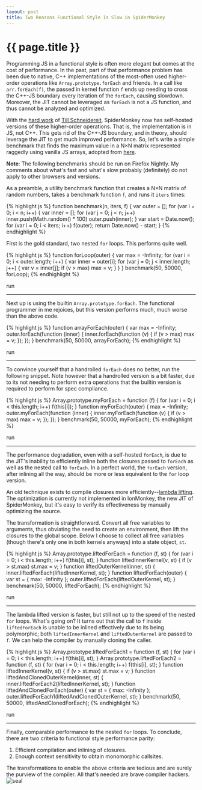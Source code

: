 ```yaml
---
layout: post
title: Two Reasons Functional Style Is Slow in SpiderMonkey
---
```


{{ page.title }}
================

Programming JS in a functional style is often more elegant but comes at the
cost of performance. In the past, part of that performance problem has been
due to native, C++ implementations of the most-often used higher-order
operations like `Array.prototype.forEach` and friends. In a call like
`arr.forEach(f)`, the passed in kernel function `f` ends up needing to
cross the C++-JS boundary every iteration of the `forEach`, causing
slowdown. Moreover, the JIT cannot be leveraged as `forEach` is not a JS
function, and thus cannot be analyzed and optimized.

With the [hard work](https://bugzilla.mozilla.org/show_bug.cgi?id=784294) of
[Till Schneidereit](http://www.tillschneidereit.de/), SpiderMonkey now has
self-hosted versions of these higher-order operations. That is, the
implementation is in JS, not C++. This gets rid of the C++-JS boundary, and in
theory, should leverage the JIT to get much improved performance. So, let's
write a simple benchmark that finds the maximum value in a N&#215;N matrix
represented raggedly using vanilla JS arrays, adopted from
[here](http://jsperf.com/scan-max-index/3).

**Note**: The following benchmarks should be run on Firefox Nightly. My
comments about what's fast and what's slow probably (definitely) do not apply
to other browsers and versions.

As a preamble, a utility benchmark function that creates a N&#215;N matrix of
random numbers, takes a benchmark function `f`, and runs it `iters` times:

{% highlight js %}
function benchmark(n, iters, f) {
  var outer = [];
  for (var i = 0; i < n; i++) {
    var inner = [];
    for (var j = 0; j < n; j++)
      inner.push(Math.random() * 100)
    outer.push(inner);
  }
  var start = Date.now();
  for (var i = 0; i < iters; i++)
    f(outer);
  return Date.now() - start;
}
{% endhighlight %}

First is the gold standard, two nested `for` loops. This performs quite well.

{% highlight js %}
function forLoop(outer) {
  var max = -Infinity;
  for (var i = 0; i < outer.length; i++) {
    var inner = outer[i];
    for (var j = 0; j < inner.length; j++) {
      var v = inner[j];
      if (v > max)
        max = v;
    }
  }
}
benchmark(50, 50000, forLoop);
{% endhighlight %}

<div class="measurement">
  <span class="button" id="forLoop">run</span>
  <span class="output" id="forLoop:time"></span>
</div>

* * *

Next up is using the builtin `Array.prototype.forEach`. The functional
programmer in me rejoices, but this version performs much, much worse than the
above code.

{% highlight js %}
function arrayForEach(outer) {
  var max = -Infinity;
  outer.forEach(function (inner) {
    inner.forEach(function (v) {
      if (v > max)
        max = v;
    });
  });
}
benchmark(50, 50000, arrayForEach);
{% endhighlight %}

<div class="measurement">
  <span class="button" id="arrayForEach">run</span>
  <span class="output" id="arrayForEach:time"></span>
</div>

* * *

To convince yourself that a handrolled `forEach` does no better, run the
following snippet. Note however that a handrolled version is a bit faster, due
to its not needing to perform extra operations that the builtin version is
required to perform for spec compliance.

{% highlight js %}
Array.prototype.myForEach = function (f) {
  for (var i = 0; i < this.length; i++)
    f(this[i]);
}
function myForEach(outer) {
  max = -Infinity;
  outer.myForEach(function (inner) {
    inner.myForEach(function (v) {
      if (v > max)
        max = v;
    });
  });
}
benchmark(50, 50000, myForEach);
{% endhighlight %}

<div class="measurement">
  <span class="button" id="myForEach">run</span>
  <span class="output" id="myForEach:time"></span>
</div>

* * *

The performance degradation, even with a self-hosted `forEach`, is due to the
JIT's inability to efficiently inline both the closures passed to `forEach` as
well as the nested call to `forEach`. In a perfect world, the `forEach`
version, after inlining all the way, should be more or less equivalent to the
`for` loop version.

An old technique exists to compile closures more efficiently--[lambda
lifting](http://citeseerx.ist.psu.edu/viewdoc/summary?doi=10.1.1.48.4346). The
optimization is currently not implemented in IonMonkey, the new JIT of
SpiderMonkey, but it's easy to verify its effectiveness by manually optimizing
the source.

The transformation is straightforward. Convert all free variables to
arguments, thus obviating the need to create an environment, then lift the
closures to the global scope. Below I choose to collect all free variables
(though there's only one in both kernels anyways) into a state object, `st`.

{% highlight js %}
Array.prototype.liftedForEach = function (f, st) {
  for (var i = 0; i < this.length; i++)
    f(this[i], st);
}
function liftedInnerKernel(v, st) {
  if (v > st.max)
    st.max = v;
}
function liftedOuterKernel(inner, st) {
  inner.liftedForEach(liftedInnerKernel, st);
}
function liftedForEach(outer) {
  var st = { max: -Infinity };
  outer.liftedForEach(liftedOuterKernel, st);
}
benchmark(50, 50000, liftedForEach);
{% endhighlight %}

<div class="measurement">
  <span class="button" id="liftedForEach">run</span>
  <span class="output" id="liftedForEach:time"></span>
</div>

* * *

The lambda lifted version is faster, but still not up to the speed of the
nested `for` loops. What's going on? It turns out that the call to `f` inside
`liftedForEach` is unable to be inlined effectively due to its being
polymorphic; both `liftedInnerKernel` and `liftedOuterKernel` are passed to
`f`. We can help the compiler by manually cloning the caller.

{% highlight js %}
Array.prototype.liftedForEach1 = function (f, st) {
  for (var i = 0; i < this.length; i++)
    f(this[i], st);
}
Array.prototype.liftedForEach2 = function (f, st) {
  for (var i = 0; i < this.length; i++)
    f(this[i], st);
}
function liftedInnerKernel(v, st) {
  if (v > st.max)
    st.max = v;
}
function liftedAndClonedOuterKernel(inner, st) {
  inner.liftedForEach2(liftedInnerKernel, st);
}
function liftedAndClonedForEach(outer) {
  var st = { max: -Infinity };
  outer.liftedForEach1(liftedAndClonedOuterKernel, st);
}
benchmark(50, 50000, liftedAndClonedForEach);
{% endhighlight %}

<div class="measurement">
  <span class="button" id="liftedAndClonedForEach">run</span>
  <span class="output" id="liftedAndClonedForEach:time"></span>
</div>

* * *

Finally, comparable performance to the nested `for` loops. To conclude, there
are two criteria to functional style performance parity:

1. Efficient compilation and inlining of closures.
2. Enough context sensitivity to obtain monomorphic callsites.

The transformations to enable the above criteria are tedious and are surely
the purview of the compiler. All that's needed are brave compiler hackers.
<img id="seal" src="{{ site.baseurl }}/seal.svg" alt="seal">

<script>
function benchmark(n, iters, f) {
  var outer = [];
  for (var i = 0; i < n; i++) {
    var inner = [];
    for (var j = 0; j < n; j++)
      inner.push(Math.random() * 100)
    outer.push(inner);
  }
  var start = Date.now();
  for (var i = 0; i < iters; i++)
    f(outer);
  return Date.now() - start;
}

var benchs = [];

benchs["forLoop"] = function forLoop(outer) {
  var max = -Infinity;
  for (var i = 0; i < outer.length; i++) {
    var inner = outer[i];
    for (var j = 0; j < inner.length; j++) {
      var v = inner[j];
      if (v > max)
        max = v;
    }
  }
};

benchs["arrayForEach"] = function arrayForEach(outer) {
  var max = -Infinity;
  outer.forEach(function (inner) {
    inner.forEach(function (v) {
      if (v > max)
        max = v;
    });
  });
};

Array.prototype.myForEach = function (f) {
  for (var i = 0; i < this.length; i++)
    f(this[i]);
}

benchs["myForEach"] = function myForEach(outer) {
  max = -Infinity;
  outer.myForEach(function (inner) {
    inner.myForEach(function (v) {
      if (v > max)
        max = v;
    });
  });
};

Array.prototype.liftedForEach = function (f, st) {
  for (var i = 0; i < this.length; i++)
    f(this[i], st);
}
function liftedInnerKernel(v, st) {
  if (v > st.max)
    st.max = v;
}
function liftedOuterKernel(inner, st) {
  inner.liftedForEach(liftedInnerKernel, st);
}

benchs["liftedForEach"] = function liftedForEach(outer) {
  var st = { max: -Infinity };
  outer.liftedForEach(liftedOuterKernel, st);
};

Array.prototype.liftedForEach1 = function (f, st) {
  for (var i = 0; i < this.length; i++)
    f(this[i], st);
}
Array.prototype.liftedForEach2 = function (f, st) {
  for (var i = 0; i < this.length; i++)
    f(this[i], st);
}
function liftedAndClonedOuterKernel(inner, st) {
  inner.liftedForEach2(liftedInnerKernel, st);
}

benchs["liftedAndClonedForEach"] = function liftedAndClonedForEach(outer) {
  var st = { max: -Infinity };
  outer.liftedForEach1(liftedAndClonedOuterKernel, st);
};

var runButtons = document.getElementsByClassName("button");
for (var i = 0; i < runButtons.length; i++) {
  var button = runButtons[i];
  button.onclick = function() {
     var time = benchmark(50, 50000, benchs[this.id]);
     document.getElementById(this.id + ":time").innerHTML = time + " ms";
  };
}
</script>
